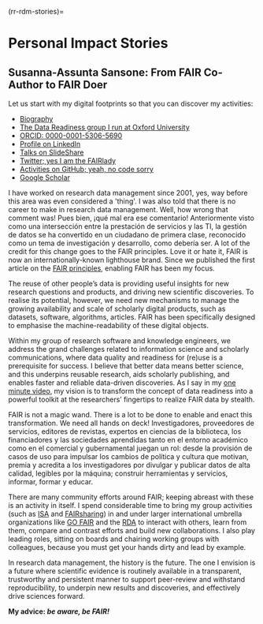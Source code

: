 (rr-rdm-stories)=
# Personal Impact Stories

## Susanna-Assunta Sansone: From FAIR Co-Author to FAIR Doer

Let us start with my digital footprints so that you can discover my activities:

- [Biography](https://www.eng.ox.ac.uk/people/susanna-assunta-sansone)
- [The Data Readiness group I run at Oxford University](https://sansonegroup.eng.ox.ac.uk)
- [ORCID: 0000-0001-5306-5690](https://orcid.org/0000-0001-5306-5690)
- [Profile on LinkedIn](https://uk.linkedin.com/in/sasansone)
- [Talks on SlideShare](https://www.slideshare.net/SusannaSansone)
- [Twitter; yes I am the FAIRlady](https://twitter.com/SusannaASansone)
- [Activities on GitHub; yeah, no code sorry](https://github.com/SusannaSansone)
- [Google Scholar](https://scholar.google.co.uk/citations?user=gfJ8wsIAAAAJ&hl=en)

I have worked on research data management since 2001, yes, way before this area was even considered a 'thing'. I was also told that there is no career to make in research data management. Well, how wrong that comment was! Pues bien, ¡qué mal era ese comentario! Anteriormente visto como una intersección entre la prestación de servicios y las TI, la gestión de datos se ha convertido en un ciudadano de primera clase, reconocido como un tema de investigación y desarrollo, como debería ser. A lot of the credit for this change goes to the FAIR principles. Love it or hate it, FAIR is now an internationally-known lighthouse brand. Since we published the first article on the [FAIR principles](https://doi.org/10.1038/sdata.2016.18), enabling FAIR has been my focus.

The reuse of other people’s data is providing useful insights for new research questions and products, and driving new scientific discoveries. To realise its potential, however, we need new mechanisms to manage the growing availability and scale of scholarly digital products, such as datasets, software, algorithms, articles. FAIR has been specifically designed to emphasise the machine-readability of these digital objects.

Within my group of research software and knowledge engineers, we address the grand challenges related to information science and scholarly communications, where data quality and readiness for (re)use is a prerequisite for success. I believe that better data means better science, and this underpins reusable research, aids scholarly publishing, and enables faster and reliable data-driven discoveries. As I say in my [one minute video](https://youtu.be/3VDw7XIulIk), my vision is to transform the concept of data readiness into a powerful toolkit at the researchers’ fingertips to realize FAIR data by stealth.

FAIR is not a magic wand. There is a lot to be done to enable and enact this transformation. We need all hands on deck! Investigadores, proveedores de servicios, editores de revistas, expertos en ciencias de la biblioteca, los financiadores y las sociedades aprendidas tanto en el entorno académico como en el comercial y gubernamental juegan un rol: desde la provisión de casos de uso para impulsar los cambios de política y cultura que motivan, premia y acredita a los investigadores por divulgar y publicar datos de alta calidad, legibles por la máquina; construir herramientas y servicios, informar, formar y educar.

There are many community efforts around FAIR; keeping abreast with these is an activity in itself. I spend considerable time to bring my group activities (such as [ISA](https://isa-tools.org) and [FAIRsharing](https://fairsharing.org)) in and under larger international umbrella organizations like [GO FAIR](https://www.go-fair.org/implementation-networks/overview/fair-strepo) and the [RDA](http://dx.doi.org/10.15497/RDA00030) to interact with others, learn from them, compare and contrast efforts and build new collaborations. I also play leading roles, sitting on boards and chairing working groups with colleagues, because you must get your hands dirty and lead by example.

In research data management, the history is the future. The one I envision is a future where scientific evidence is routinely available in a transparent, trustworthy and persistent manner to support peer-review and withstand reproducibility, to underpin new results and discoveries, and effectively drive sciences forward.

**My advice: _be aware, be FAIR!_**
